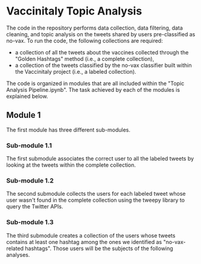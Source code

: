 # Vaccinitaly Topic Analysis
The code in the repository performs data collection, data filtering, data cleaning, and topic analysis on the tweets shared by users pre-classified as no-vax.
To run the code, the following collections are required:
- a collection of all the tweets about the vaccines collected through the "Golden Hashtags" method (i.e., a complete collection),
- a collection of the tweets classified by the no-vax classifier built within the Vaccinitaly project (i.e., a labeled collection).

The code is organized in modules that are all included within the "Topic Analysis Pipeline.ipynb".
The task achieved by each of the modules is explained below.

## Module 1
The first module has three different sub-modules.

### Sub-module 1.1
The first submodule associates the correct user to all the labeled tweets by looking at the tweets within the complete collection.

### Sub-module 1.2
The second submodule collects the users for each labeled tweet whose user wasn't found in the complete collection using the tweepy library to query the Twitter APIs.

### Sub-module 1.3
The third submodule creates a collection of the users whose tweets contains at least one hashtag among the ones we identified as "no-vax-related hashtags". Those users will be the subjects of the following analyses.
